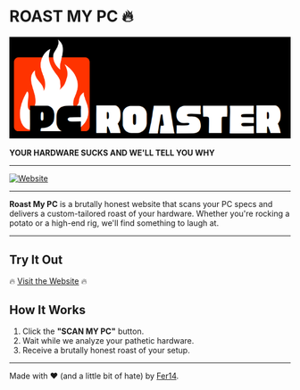 # ROAST MY PC 🔥

![Logo](./logo.png)

**YOUR HARDWARE SUCKS AND WE'LL TELL YOU WHY**


---

[![Website](https://img.shields.io/badge/Website-Live-brightgreen)](https://fer14.github.io/roastmypc/)


---

**Roast My PC** is a brutally honest website that scans your PC specs and delivers a custom-tailored roast of your hardware. Whether you're rocking a potato or a high-end rig, we'll find something to laugh at. 

---

## Try It Out

🔥 [Visit the Website](https://fer14.github.io/roastmypc/) 🔥



## How It Works

1. Click the **"SCAN MY PC"** button.
2. Wait while we analyze your pathetic hardware.
3. Receive a brutally honest roast of your setup.

---

Made with ❤️ (and a little bit of hate) by [Fer14](https://github.com/Fer14).
